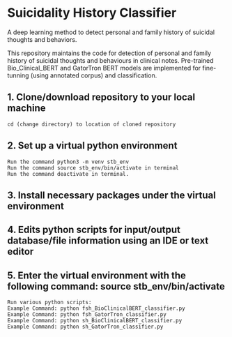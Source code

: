 # Suicidality History Classifier
A deep learning method to detect personal and family history of suicidal thoughts and behaviors.

This repository maintains the code for detection of personal and family history of suicidal thoughts and behaviours in clinical notes. Pre-trained Bio_Clinical_BERT and GatorTron BERT models are implemented for fine-tunning (using annotated corpus) and classification. 

## 1. Clone/download repository to your local machine
    cd (change directory) to location of cloned repository

## 2. Set up a virtual python environment
    Run the command python3 -m venv stb_env
    Run the command source stb_env/bin/activate in terminal
    Run the command deactivate in terminal.

## 3. Install necessary packages under the virtual environment

## 4. Edits python scripts for input/output database/file information using an IDE or text editor

## 5. Enter the virtual environment with the following command: source stb_env/bin/activate
    Run various python scripts:
    Example Command: python fsh_BioClinicalBERT_classifier.py
    Example Command: python fsh_GatorTron_classifier.py
    Example Command: python sh_BioClinicalBERT_classifier.py
    Example Command: python sh_GatorTron_classifier.py

